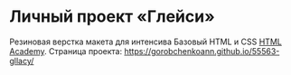 # Личный проект «Глейси»
Резиновая верстка макета для интенсива Базовый HTML и CSS [HTML Academy](https://htmlacademy.ru/intensive/htmlcss).
Страница проекта: https://gorobchenkoann.github.io/55563-gllacy/
